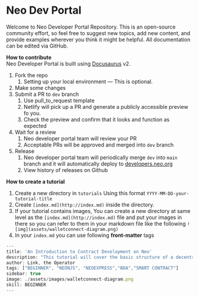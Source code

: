 # Neo Dev Portal

Welcome to Neo Developer Portal Repository.
This is an open-source community effort, so feel free to suggest new topics, add new content, and provide examples wherever you think it might be helpful. All documentation can be edited via GitHub.

**How to contribute**  
Neo Developer Portal is built using [Docusaurus](https://docusaurus.io/) v2.


1. Fork the repo
    1. Setting up your local environment — This is optional.
2. Make some changes
3. Submit a PR to `dev` branch
    1. Use pull_to_request template
    2. Netlify will pick up a PR and generate a publicly accessible preview fo you.
    3. Check the preview and confirm that it looks and function as expected
4. Wait for a review
    1. Neo developer portal team will review your PR
    2. Acceptable PRs will be approved and merged into `dev` branch
5. Release
    1. Neo developer portal team will periodically merge `dev` into `main` branch and it will automatically deploy to [developers.neo.org](https://developers.neo.org/docs) 
    2. View history of releases on Github


**How to create a tutorial**

1. Create a new directory in `tutorials` Using this format `YYYY-MM-DD-your-tutorial-title` 
2. Create `[index.md](http://index.md)` inside the directory.
3. If your tutorial contains images, You can create a new directory at same level as the `[index.md](http://index.md)` file and put your images in there so you can refer to them in your markdown file like the following `![img](assets/walletconnect-diagram.png)`
4. In your `index.md` you can use following **front-matter** tags

```jsx
---
title: 'An Introduction to Contract Development on Neo'
description: "This tutorial will cover the basic structure of a decentralized application running on the Neo blockchain. It’s designed to be a brief survey of all aspects of development including architecture, contract development, backend logic, and front-end."
author: Link, the Operator
tags: ["BEGINNER", "NEONJS", "NEOEXPRESS","BOA","SMART CONTRACT"]
sidebar: true
image: ./assets/images/walletconnect-diagram.png
skill: BEGINNER
---
```
